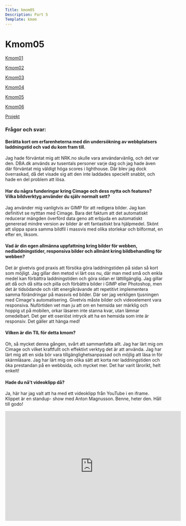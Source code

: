```yaml
---
Title: kmom05
Description: Part 5
Template: kmom
---
```


Kmom05
==================

<div class="kmom-sidenav">
    <p><a href="kmom01"><i class="fas fa-dice-one"></i> Kmom01</a></p>
    <p><a href="kmom02"><i class="fas fa-dice-two"></i> Kmom02</a></p>
    <p><a href="kmom03"><i class="fas fa-dice-three"></i> Kmom03</a></p>
    <p><a href="kmom04"><i class="fas fa-dice-four"></i> Kmom04</a></p>
    <p><a href="kmom05"><i class="fas fa-dice-five"></i> Kmom05</a></p>
    <p><a href="kmom06"><i class="fas fa-dice-six"></i> Kmom06</a></p>
    <p><a href="kmom10"><i class="fas fa-tasks"></i> Projekt</a></p>
</div>
<div class="kmom-text">
    <h3>Frågor och svar:</h3>
    <h4>Berätta kort om erfarenheterna med din undersökning av webbplatsers laddningstid och vad du kom fram till.</h4>
    <p>Jag hade förväntat mig att NRK.no skulle vara användarvänlig, och det var den. DBA.dk används av tusentals personer varje dag och jag hade även där förväntat mig väldigt höga scores i lighthouse. Där blev jag dock överraskad, då det visade sig att den inte laddades speciellt snabbt, och hade en del problem att lösa. </p>
    <h4>Har du några funderingar kring Cimage och dess nytta och features? Vilka bildverktyg använder du själv normalt sett?</h4>
    <p>Jag använder mig vanligtvis av GIMP för att redigera bilder. Jag kan definitivt se nytttan med Cimage. Bara det faktum att det automatiskt reducerar mängden överförd data geno att erbjuda en automatiskt genererad mindre version av bilder är ett fantastiskt bra hjälpmedel. Skönt att slippa spara samma bildfil i massvis med olika storlekar och bilformat, en efter en, liksom.</p>
    <h4>Vad är din egen allmänna uppfattning kring bilder för webben, nedladdningstider, responsiva bilder och allmänt kring bildbehandling för webben?</h4>
    <p>Det är givetvis god praxis att försöka göra laddningstiden på sidan så kort som möjligt. Jag gillar den metod vi lärt oss nu, där man med små och enkla medel kan förbättra laddningstiden och göra sidan er lättillgänglig.
    Jag gillar att då och då sitta och pilla och förbättra bilder i GIMP eller Photoshop, men det är tidsödande och rätt energikrävande att repetitivt implementera samma förändringar på massvis ed bilder. Där ser jag verkligen tjusningen med Cimage's automatisering. Givetvis måste bilder och videoelement vara responsiva. Nuförtiden vet man ju att om en hemsida ser märklig och hoppig ut på mobilen, orkar läsaren inte stanna kvar, utan lämnar omedelbart. Det ger ett oseriöst intryck att ha en hemsida som inte är responsiv. Det gäller att hänga med!</p>
    <h4>Vilken är din TIL för detta kmom?</h4>
    <p>Oh, så mycket denna gången, svårt att sammanfatta allt. Jag har lärt mig om Cimage och vilket kraftfullt och effektivt verktyg det är att använda. Jag har lärt mig att en sida bör vara tillgänglighetsanpassad och möjlig att läsa in för skärmläsare. 
    Jag har lärt mig om olika sätt att korta ner laddningstiden och öka prestandan på en webbsida, och mycket mer. Det har varit lärorikt, helt enkelt!</p>
    <h4>Hade du nå't videoklipp då?</h4>
    <p>Ja, här har jag valt att ha med ett videoklipp från YouTube i en iframe. Klippet är en standup- show med Anton Magnusson. Benne, heter den. Håll till godo!</p>
    <div class="video-wrapper">
    <iframe width="560" height="349" src="https://www.youtube.com/embed/8mXle7Npks0" frameborder="0" allowfullscreen></iframe>
    </div>
    <p><a href="kmom04"><i class="far fa-arrow-alt-circle-left"></i></a>  <a href="kmom06"><i class="far fa-arrow-alt-circle-right"></i></a></p>